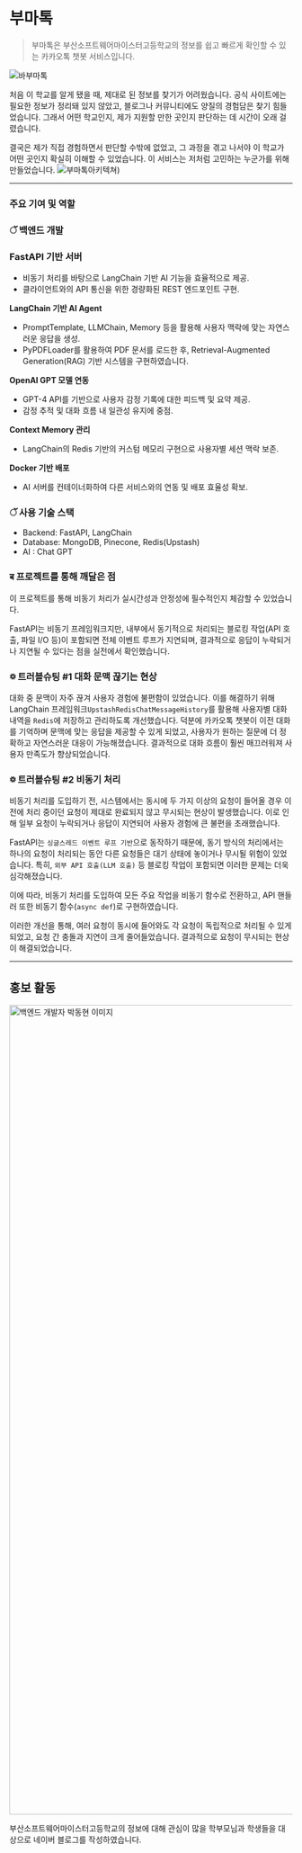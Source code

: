 # 부마톡
> 부마톡은 부산소프트웨어마이스터고등학교의 정보를 쉽고 빠르게 확인할 수 있는 카카오톡 챗봇 서비스입니다.

![바부마톡](https://github.com/user-attachments/assets/c4d4a4c0-b17e-40c3-8d86-d296a1cae5d1)

  처음 이 학교를 알게 됐을 때, 제대로 된 정보를 찾기가 어려웠습니다.
공식 사이트에는 필요한 정보가 정리돼 있지 않았고, 블로그나 커뮤니티에도 양질의 경험담은 찾기 힘들었습니다.
그래서 어떤 학교인지, 제가 지원할 만한 곳인지 판단하는 데 시간이 오래 걸렸습니다.

  결국은 제가 직접 경험하면서 판단할 수밖에 없었고, 그 과정을 겪고 나서야 이 학교가 어떤 곳인지 확실히 이해할 수 있었습니다.
이 서비스는 저처럼 고민하는 누군가를 위해 만들었습니다.
![부마톡아키텍쳐)](https://github.com/user-attachments/assets/010f9b61-9f45-4de3-8419-a91d0a0add36)

---

### 주요 기여 및 역할

### ॅ 백엔드 개발

### **FastAPI 기반 서버**

- 비동기 처리를 바탕으로 LangChain 기반 AI 기능을 효율적으로 제공.
- 클라이언트와의 API 통신을 위한 경량화된 REST 엔드포인트 구현.

**LangChain 기반 AI Agent**

- PromptTemplate, LLMChain, Memory 등을 활용해 사용자 맥락에 맞는 자연스러운 응답을 생성.
- PyPDFLoader를 활용하여 PDF 문서를 로드한 후, Retrieval-Augmented Generation(RAG) 기반 시스템을 구현하였습니다.

**OpenAI GPT 모델 연동**

- GPT-4 API를 기반으로 사용자 감정 기록에 대한 피드백 및 요약 제공.
- 감정 추적 및 대화 흐름 내 일관성 유지에 중점.

**Context Memory 관리**

- LangChain의 Redis 기반의 커스텀 메모리 구현으로 사용자별 세션 맥락 보존.

**Docker 기반 배포** 

- AI 서버를 컨테이너화하여 다른 서비스와의 연동 및 배포 효율성 확보.

### ॅ 사용 기술 스택

- Backend: FastAPI, LangChain
- Database: MongoDB, Pinecone, Redis(Upstash)
- AI : Chat GPT

### ब 프로젝트를 통해 깨달은 점

이 프로젝트를 통해 비동기 처리가 실시간성과 안정성에 필수적인지 체감할 수 있었습니다.

FastAPI는 비동기 프레임워크지만, 내부에서 동기적으로 처리되는 블로킹 작업(API 호출, 파일 I/O 등)이 포함되면 전체 이벤트 루프가 지연되며, 결과적으로 응답이 누락되거나 지연될 수 있다는 점을 실전에서 확인했습니다.

### ꥟ 트러블슈팅 #1 대화 문맥 끊기는 현상

  대화 중 문맥이 자주 끊겨 사용자 경험에 불편함이 있었습니다. 이를 해결하기 위해 LangChain 프레임워크`UpstashRedisChatMessageHistory`를 활용해 사용자별 대화 내역을 `Redis`에 저장하고 관리하도록 개선했습니다. 덕분에 카카오톡 챗봇이 이전 대화를 기억하며 문맥에 맞는 응답을 제공할 수 있게 되었고, 사용자가 원하는 질문에 더 정확하고 자연스러운 대응이 가능해졌습니다. 결과적으로 대화 흐름이 훨씬 매끄러워져 사용자 만족도가 향상되었습니다. 

### ꥟ 트러블슈팅 #2 비동기 처리

  비동기 처리를 도입하기 전, 시스템에서는 동시에 두 가지 이상의 요청이 들어올 경우 이전에 처리 중이던 요청이 제대로 완료되지 않고 무시되는 현상이 발생했습니다. 이로 인해 일부 요청이 누락되거나 응답이 지연되어 사용자 경험에 큰 불편을 초래했습니다.

  FastAPI는 `싱글스레드 이벤트 루프 기반`으로 동작하기 때문에, 동기 방식의 처리에서는 하나의 요청이 처리되는 동안 다른 요청들은 대기 상태에 놓이거나 무시될 위험이 있었습니다. 특히, `외부 API 호출(LLM 호출)` 등 블로킹 작업이 포함되면 이러한 문제는 더욱 심각해졌습니다.

  이에 따라, 비동기 처리를 도입하여 모든 주요 작업을 비동기 함수로 전환하고, API 핸들러 또한 비동기 함수(`async def`)로 구현하였습니다.

  이러한 개선을 통해, 여러 요청이 동시에 들어와도 각 요청이 독립적으로 처리될 수 있게 되었고, 요청 간 충돌과 지연이 크게 줄어들었습니다. 결과적으로 요청이 무시되는 현상이 해결되었습니다.

---
## 홍보 활동

<img width="1440" alt="백엔드 개발자 박동현 이미지" src="https://github.com/user-attachments/assets/c9ad5992-a646-43bb-926d-4cfc372ba1e8" />

부산소프트웨어마이스터고등학교의 정보에 대해 관심이 많을 학부모님과 학생들을 대상으로 네이버 블로그를 작성하였습니다.
